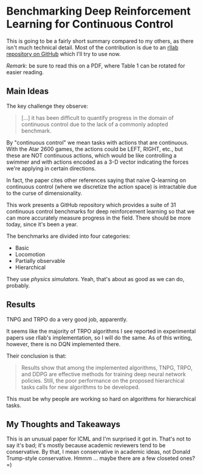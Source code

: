 # Benchmarking Deep Reinforcement Learning for Continuous Control

This is going to be a fairly short summary compared to my others, as there isn't
much technical detail. Most of the contribution is due to an [rllab repository on
GitHub](https://github.com/openai/rllab) which I'll try to use now.

*Remark*: be sure to read this on a PDF, where Table 1 can be rotated for easier
reading.


## Main Ideas

The key challenge they observe:

> [...] it has been difficult to quantify progress in the domain of continuous
> control due to the lack of a commonly adopted benchmark.

By "continuous control" we mean tasks with actions that are continuous. With the
Atar 2600 games, the actions could be LEFT, RIGHT, etc., but these are NOT
continuous actions, which would be like controlling a swimmer and with actions
encoded as a 3-D vector indicating the forces we're applying in certain
directions.

In fact, the paper cites other references saying that naive Q-learning on
continuous control (where we discretize the action space) is intractable due to
the curse of dimensionality.

This work presents a GitHub repository which provides a suite of 31 continuous
control benchmarks for deep reinforcement learning so that we can more
accurately measure progress in the field. There should be more today, since it's
been a year.

The benchmarks are divided into four categories:

- Basic 
- Locomotion
- Partially observable
- Hierarchical

They use *physics simulators*. Yeah, that's about as good as we can do,
probably.


## Results

TNPG and TRPO do a very good job, apparently.

It seems like the majority of TRPO algorithms I see reported in experimental
papers use rllab's implementation, so I will do the same. As of this writing,
however, there is no DQN implemented there.

Their conclusion is that:

> Results show that among the implemented algorithms, TNPG, TRPO, and DDPG are
> effective methods for training deep neural network policies. Still, the poor
> performance on the proposed hierarchical tasks calls for new algorithms to be
> developed.

This must be why people are working so hard on algorithms for hierarchical
tasks.


## My Thoughts and Takeaways

This is an unusual paper for ICML and I'm surprised it got in. That's not to say
it's bad; it's mostly because academic reviewers tend to be conservative. By
that, I mean conservative in academic ideas, not Donald Trump-style
conservative. Hmmm ... maybe there are a few closeted ones? =)
